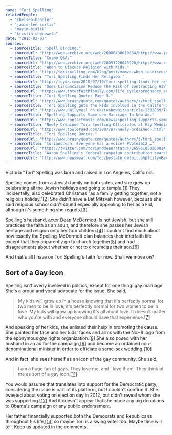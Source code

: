 ```yaml
---
name: "Tori Spelling"
relatedPeople:
  - "chelsea-handler"
  - "jamie-lee-curtis"
  - "mayim-bialik"
  - "kristin-chenoweth"
date: "2013-03-07"
sources:
  - sourceTitle: "Spell Binding."
    sourceUrl: "http://web.archive.org/web/20080430010234/http://www.jewishjournal.com/home/preview.php?id=8179"
  - sourceTitle: "Cosmo Q&A."
    sourceUrl: "http://web.archive.org/web/20051226043926/http://www.safesearching.com/2k/greenroom/torispelling/more/cosmo.shtml"
  - sourceTitle: "When to Discuss Religion with Kids."
    sourceUrl: "http://torispelling.com/blog/post/momvo-when-to-discuss-religion-with-kids"
  - sourceTitle: "Tori Spelling Finds Her Religion."
    sourceUrl: "http://icydk.com/2010/07/16/tori-spelling-finds-her-religion/"
  - sourceTitle: "Does Circumcision Reduce the Risk of Contracting HIV."
    sourceUrl: "http://www.interfaithfamily.com/life_cycle/pregnancy_and_birth_ceremonies/Does_Circumcision_Reduce_the_Risk_of_Contracting_HIV.shtml"
  - sourceTitle: "Tori Spelling Quotes Page 3."
    sourceUrl: "http://www.brainyquote.com/quotes/authors/t/tori_spelling_3.html"
  - sourceTitle: "Tori Spelling gets the kids involved in the California same-sex marriage campaign."
    sourceUrl: "http://www.dailymail.co.uk/tvshowbiz/article-1302869/Tori-Spelling-gets-kids-involved-California-sex-marriage-campaign.html"
  - sourceTitle: "Spelling Supports Same-sex Marriage In New Ad."
    sourceUrl: "http://www.contactmusic.com/news/spelling-supports-same-sex-marriage-in-new-ad_1158631"
  - sourceTitle: "Newly Ordained Tori Spelling Officiates at Gay Wedding."
    sourceUrl: "http://www.towleroad.com/2007/07/newly-ordained-.html"
  - sourceTitle: "Tori Spelling Quotes."
    sourceUrl: "http://www.brainyquote.com/quotes/authors/t/tori_spelling.html"
  - sourceTitle: "torianddean: Everyone has a voice! #Vote2012 …"
    sourceUrl: "https://twitter.com/torianddean/status/265961058269814785"
  - sourceTitle: "Aaron Spelling's federal campaign contribution search results."
    sourceUrl: "http://www.newsmeat.com/fec/bystate_detail.php?city=Beverly+Hills&st=CA&last=SPELLING&first=AARON"
---
```


Victoria "Tori" Spelling was born and raised in Los Angeles, California.

Spelling comes from a Jewish family on both sides, and she grew up celebrating all the Jewish holidays and going to temple.<a class="source-citation" href="#http://web.archive.org/web/20080430010234/http://www.jewishjournal.com/home/preview.php?id=8179" title="Spell Binding.">[1]</a> They, incidentally, also celebrated Christmas "as a family getting together, not a religious holiday."<a class="source-citation" href="#http://web.archive.org/web/20051226043926/http://www.safesearching.com/2k/greenroom/torispelling/more/cosmo.shtml" title="Cosmo Q&amp;A.">[2]</a> She didn't have a Bat Mitzvah however, because she said religious school didn't sound especially appealing to her as a kid, although it's something she regrets.<a class="source-citation" href="#http://web.archive.org/web/20080430010234/http://www.jewishjournal.com/home/preview.php?id=8179" title="Spell Binding.">[3]</a>

Spelling's husband, actor Dean McDermott, is not Jewish, but she still practices the faith as an adult, and therefore she passes her Jewish heritage and religion onto her four children.<a class="source-citation" href="#http://torispelling.com/blog/post/momvo-when-to-discuss-religion-with-kids" title="When to Discuss Religion with Kids.">[4]</a> I couldn't find much about how exactly the Spelling-McDermott clan balances their interfaith life except that they apparently go to church together<a class="source-citation" href="#http://icydk.com/2010/07/16/tori-spelling-finds-her-religion/" title="Tori Spelling Finds Her Religion.">[5]</a> and had disagreements about whether or not to circumcise their son.<a class="source-citation" href="#http://www.interfaithfamily.com/life_cycle/pregnancy_and_birth_ceremonies/Does_Circumcision_Reduce_the_Risk_of_Contracting_HIV.shtml" title="Does Circumcision Reduce the Risk of Contracting HIV.">[6]</a>

And that's all I have on Tori Spelling's faith for now. Shall we move on?


## Sort of a Gay Icon

Spelling isn't overly involved in politics, except for one thing: gay marriage. She's a proud and vocal advocate for the issue. She said,

>My kids will grow up in a house knowing that it's perfectly normal for two men to be in love; it's perfectly normal for two women to be in love. My kids will grow up knowing it's all about love. It doesn't matter who you're with and everyone should have that experience.<a class="source-citation" href="#http://www.brainyquote.com/quotes/authors/t/tori_spelling_3.html" title="Tori Spelling Quotes Page 3.">[7]</a>

And speaking of her kids, she enlisted their help in promoting the cause. She painted her face and her kids' faces and arms with the NoH8 logo from the eponymous gay rights organization.<a class="source-citation" href="#http://www.dailymail.co.uk/tvshowbiz/article-1302869/Tori-Spelling-gets-kids-involved-California-sex-marriage-campaign.html" title="Tori Spelling gets the kids involved in the California same-sex marriage campaign.">[8]</a> She also posed with her husband in an ad for the campaign,<a class="source-citation" href="#http://www.contactmusic.com/news/spelling-supports-same-sex-marriage-in-new-ad_1158631" title="Spelling Supports Same-sex Marriage In New Ad.">[9]</a> and became an ordained non-denominational minister in order to officiate a same-sex wedding.<a class="source-citation" href="#http://www.towleroad.com/2007/07/newly-ordained-.html" title="Newly Ordained Tori Spelling Officiates at Gay Wedding.">[10]</a>

And in fact, she sees herself as an icon of the gay community. She said,

>I am a huge fan of gays. They love me, and I love them. They think of me as sort of a gay icon.<a class="source-citation" href="#http://www.brainyquote.com/quotes/authors/t/tori_spelling.html" title="Tori Spelling Quotes.">[11]</a>

You would assume that translates into support for the Democratic party, considering the issue is part of its platform, but I couldn't confirm it. She tweeted about voting on election day in 2012, but didn't reveal whom she was supporting.<a class="source-citation" href="#https://twitter.com/torianddean/status/265961058269814785" title="torianddean: Everyone has a voice! #Vote2012 …">[12]</a> And it doesn't appear that she made any big donations to Obama's campaign or any public endorsement.

Her father financially supported both the Democrats and Republicans throughout his life,<a class="source-citation" href="#http://www.newsmeat.com/fec/bystate_detail.php?city=Beverly+Hills&st=CA&last=SPELLING&first=AARON" title="Aaron Spelling&apos;s federal campaign contribution search results.">[13]</a> so maybe Tori is a swing voter too. Maybe time will tell. Keep us updated in the comments.